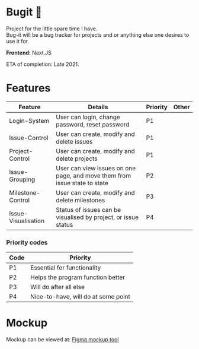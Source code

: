 # Bugit :bug: 
  
Project for the little spare time I have.<br>
Bug-it will be a bug tracker for projects and or anything else one desires to use it for.

**Frontend:** Next.JS <br>

ETA of completion: Late 2021.


# Features

| Feature | Details | Priority | Other |
|---|---|---|---|
| Login-System | User can login, change password, reset password | P1 |   |
| Issue-Control | User can create, modify and delete issues | P1 |   |
| Project-Control | User can create, modify and delete projects | P1 |   |
| Issue-Grouping | User can view issues on one page, and move them from issue state to state | P2 |   |
| Milestone-Control | User can create, modify and delete milestones | P3 |   |
| Issue-Visualisation | Status of issues can be visualised by project, or issue status  | P4 |   |

### Priority codes
| Code | Priority |
|---|---|
| P1 | Essential for functionality |
| P2 | Helps the program function better |
| P3 | Will do after all else |
| P4 | Nice-to-have, will do at some point |

# Mockup
Mockup can be viewed at: [Figma mockup tool](https://www.figma.com/file/bk4hP8W5uOanNY6ANlQ9AD/Bug-It?node-id=2%3A8)
